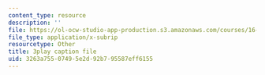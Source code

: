 ```yaml
---
content_type: resource
description: ''
file: https://ol-ocw-studio-app-production.s3.amazonaws.com/courses/16-687-private-pilot-ground-school-january-iap-2019/3263a75507495e2d92b795587eff6155_-dOX_4lI6HY.vtt
file_type: application/x-subrip
resourcetype: Other
title: 3play caption file
uid: 3263a755-0749-5e2d-92b7-95587eff6155
---
```

